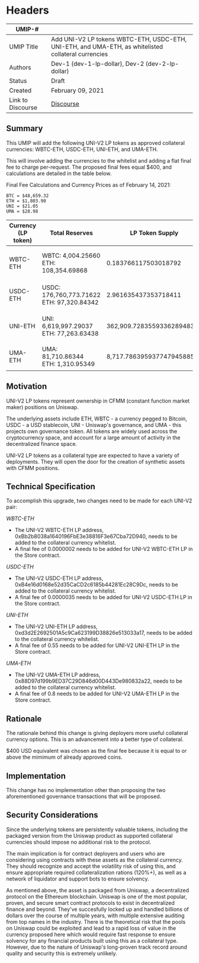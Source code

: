 # Headers
| UMIP-#     |                                                                                                                                          |
|------------|------------------------------------------------------------------------------------------------------------------------------------------|
| UMIP Title | Add UNI-V2 LP tokens WBTC-ETH, USDC-ETH, UNI-ETH, and UMA-ETH, as whitelisted collateral currencies              |
| Authors    | Dev-1 (dev-1-lp-dollar), Dev-2 (dev-2-lp-dollar) |
| Status     | Draft                                                                                                                                    |
| Created    | February 09, 2021                                                                                                                        |
| Link to Discourse | [Discourse](https://discourse.umaproject.org/t/add-uni-v2-wbtc-eth-as-a-supported-collateral-currency/149)                        |
 
## Summary
This UMIP will add the following UNI-V2 LP tokens as approved collateral currencies: WBTC-ETH, USDC-ETH, UNI-ETH, and UMA-ETH. 

This will involve adding the currencies to the whitelist and adding a flat final fee to charge per-request. The proposed final fees equal $400, and calculations are detailed in the table below.

Final Fee Calculations and Currency Prices as of February 14, 2021:

```
BTC = $48,659.32  
ETH = $1,803.90  
UNI = $21.05  
UMA = $28.98
```
 
| Currency (LP token) |  Total Reserves | LP Token Supply | LP Token in Dollars | Final Fee in LP token |
| ------------------- | --------------- | --------------- | ------------------- | -------------------- |
| WBTC-ETH | WBTC: 4,004.25660 <br /> ETH: 108,354.69868 | 0.183766117503018792 | ```((4,004.25660 * 48,659.32) + (108,354.69868 * 1,803.90)) / 0.183766117503018792``` = $2,123,924,962.41 | 0.0000002 (~$425)
| USDC-ETH | USDC: 176,760,773.71622 <br /> ETH: 97,320.84342 | 2.961635437353718411 | ```((176,760,773.71622 * 1) + (97,320.84342 * 1,803.90)) / 2.961635437353718411``` = $118,960,571.14 | 0.0000035 (~$415)
| UNI-ETH  | UNI: 6,619,997.29037 <br /> ETH: 77,263.63438 | 362,909.728355933628948352 | ```((6,619,997.29037 * 21.05) + (77,263.63438 * 1,803.90)) / 362,909.728355933628948352``` = $768.03 | 0.55 (~$425)
| UMA-ETH  | UMA: 81,710.86344 <br /> ETH: 1,310.95349 | 8,717.786395937747945885 | ```((81,710.86344 * 28.98) + (1,310.95349 * 1,803.90)) / 8,717.786395937747945885``` = $542.89 | 0.8 (~$430)



## Motivation
UNI-V2 LP tokens represent ownership in CFMM (constant function market maker) positions on Uniswap. 

The underlying assets include ETH, WBTC - a currency pegged to Bitcoin, USDC - a USD stablecoin, UNI - Uniswap's governance, and UMA - this projects own governance token. All tokens are widely used across the cryptocurrency space, and account for a large amount of activity in the decentralized finance space.
 
UNI-V2 LP tokens as a collateral type are expected to have a variety of deployments. They will open the door for the creation of synthetic assets with CFMM positions.

## Technical Specification
To accomplish this upgrade, two changes need to be made for each UNI-V2 pair:

*WBTC-ETH*
- The UNI-V2 WBTC-ETH LP address, 0xBb2b8038a1640196FbE3e38816F3e67Cba72D940, needs to be added to the collateral currency whitelist.
- A final fee of 0.0000002 needs to be added for UNI-V2 WBTC-ETH LP in the Store contract.

*USDC-ETH*
- The UNI-V2 USDC-ETH LP address, 0xB4e16d0168e52d35CaCD2c6185b44281Ec28C9Dc, needs to be added to the collateral currency whitelist.
- A final fee of 0.0000035 needs to be added for UNI-V2 USDC-ETH LP in the Store contract.

*UNI-ETH*
- The UNI-V2 UNI-ETH LP address, 0xd3d2E2692501A5c9Ca623199D38826e513033a17, needs to be added to the collateral currency whitelist.
- A final fee of 0.55 needs to be added for UNI-V2 UNI-ETH LP in the Store contract.

*UMA-ETH*
- The UNI-V2 UMA-ETH LP address, 0x88D97d199b9ED37C29D846d00D443De980832a22, needs to be added to the collateral currency whitelist.
- A final fee of 0.8 needs to be added for UNI-V2 UMA-ETH LP in the Store contract.


## Rationale
The rationale behind this change is giving deployers more useful collateral currency options. This is an advancement into a better type of collateral.

$400 USD equivalent was chosen as the final fee because it is equal to or above the mimimum of already approved coins.

## Implementation

This change has no implementation other than proposing the two aforementioned governance transactions that will be proposed.

## Security Considerations
Since the underlying tokens are persistently valuable tokens, including the packaged version from the Uniswap product as supported collateral currencies should impose no additional risk to the protocol.

The main implication is for contract deployers and users who are considering using contracts with these assets as the collateral currency. They should recognize and accept the volatility risk of using this, and ensure appropriate required collateralization rations (120%+), as well as a network of liquidator and support bots to ensure solvency.

As mentioned above, the asset is packaged from Uniswap, a decentralized protocol on the Ethereum blockchain. Uniswap is one of the most popular, proven, and secure smart contract protocols to exist in decentralized finance and beyond. They've succesfully locked up and handled billions of dollars over the course of multiple years, with multiple extensive auditing from top names in the industry. There is the theoretical risk that the pools on Uniswap could be exploited and lead to a rapid loss of value in the currency proposed here which would require fast response to ensure solvency for any financial products built using this as a collateral type. However, due to the nature of Uniswap's long-proven track record around quality and security this is extremely unlikely. 
